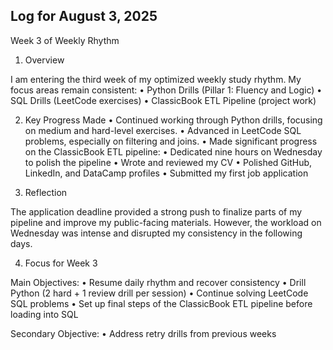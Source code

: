 ## Log for August 3, 2025

Week 3 of Weekly Rhythm

1. Overview

I am entering the third week of my optimized weekly study rhythm. My focus areas remain consistent:
	•	Python Drills (Pillar 1: Fluency and Logic)
	•	SQL Drills (LeetCode exercises)
	•	ClassicBook ETL Pipeline (project work)

2. Key Progress Made
	•	Continued working through Python drills, focusing on medium and hard-level exercises.
	•	Advanced in LeetCode SQL problems, especially on filtering and joins.
	•	Made significant progress on the ClassicBook ETL pipeline:
	•	Dedicated nine hours on Wednesday to polish the pipeline
	•	Wrote and reviewed my CV
	•	Polished GitHub, LinkedIn, and DataCamp profiles
	•	Submitted my first job application

3. Reflection

The application deadline provided a strong push to finalize parts of my pipeline and improve my public-facing materials. However, the workload on Wednesday was intense and disrupted my consistency in the following days.

4. Focus for Week 3

Main Objectives:
	•	Resume daily rhythm and recover consistency
	•	Drill Python (2 hard + 1 review drill per session)
	•	Continue solving LeetCode SQL problems
	•	Set up final steps of the ClassicBook ETL pipeline before loading into SQL

Secondary Objective:
	•	Address retry drills from previous weeks
